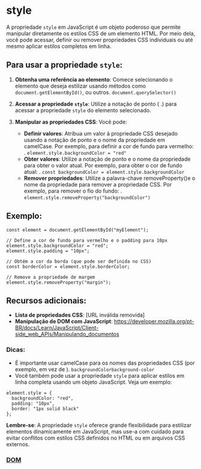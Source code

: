 # style

A propriedade `style` em JavaScript é um objeto poderoso que permite manipular diretamente os estilos CSS de um elemento HTML. Por meio dela, você pode acessar, definir ou remover propriedades CSS individuais ou até mesmo aplicar estilos completos em linha.

## Para usar a propriedade `style`:

1. **Obtenha uma referência ao elemento**: Comece selecionando o elemento que deseja estilizar usando métodos como `document.getElementById()`, ou outros. `document.querySelector()`

2. **Acessar a propriedade `style`**: Utilize a notação de ponto ( .) para acessar a propriedade `style` do elemento selecionado.

3. **Manipular as propriedades CSS**: Você pode:

    - **Definir valores**: Atribua um valor à propriedade CSS desejado usando a notação de ponto e o nome da propriedade em camelCase. Por exemplo, para definir a cor de fundo para vermelho: . `element.style.backgroundColor = "red"`
    - **Obter valores**: Utilize a notação de ponto e o nome da propriedade para obter o valor atual. Por exemplo, para obter o cor de fundo atual: . `const backgroundColor = element.style.backgroundColor`
    - **Remover propriedades**: Utilize a palavra-chave removeProperty()e o nome da propriedade para remover a propriedade CSS. Por exemplo, para remover o fio do fundo: . `element.style.removeProperty("backgroundColor")`

## Exemplo:

```
const element = document.getElementById("myElement");

// Define a cor de fundo para vermelho e o padding para 10px
element.style.backgroundColor = "red";
element.style.padding = "10px";

// Obtém a cor da borda (que pode ser definida no CSS)
const borderColor = element.style.borderColor;

// Remove a propriedade de margem
element.style.removeProperty("margin");
```

## Recursos adicionais:

- **Lista de propriedades CSS**: [URL inválida removida]
- **Manipulação de DOM com JavaScript**: https://developer.mozilla.org/pt-BR/docs/Learn/JavaScript/Client-side_web_APIs/Manipulando_documentos

### Dicas:

- É importante usar camelCase para os nomes das propriedades CSS (por exemplo, em vez de ). `backgroundColorbackground-color`
- Você também pode usar a propriedade `style` para aplicar estilos em linha completa usando um objeto JavaScript. Veja um exemplo:

```
element.style = {
  backgroundColor: "red",
  padding: "10px",
  border: "1px solid black"
};
```

**Lembre-se**: A propriedade `style` oferece grande flexibilidade para estilizar elementos dinamicamente em JavaScript, mas use-a com cuidado para evitar conflitos com estilos CSS definidos no HTML ou em arquivos CSS externos.

### [DOM](../dom.md)